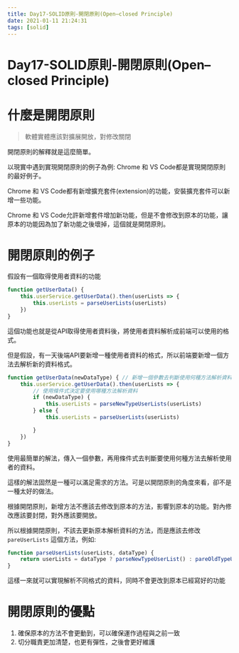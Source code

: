```yaml
---
title: Day17-SOLID原則-開閉原則(Open–closed Principle)
date: 2021-01-11 21:24:31
tags: [solid]
---
```

# Day17-SOLID原則-開閉原則(Open–closed Principle)

# 什麼是開閉原則

> 軟體實體應該對擴展開放，對修改關閉

開閉原則的解釋就是這麼簡單。

以現實中遇到實現開閉原則的例子為例: Chrome 和 VS Code都是實現開閉原則的最好例子。

Chrome 和 VS Code都有新增擴充套件(extension)的功能，安裝擴充套件可以新增一些功能。

Chrome 和 VS Code允許新增套件增加新功能，但是不會修改到原本的功能，讓原本的功能因為加了新功能之後壞掉，這個就是開閉原則。

# 開閉原則的例子

假設有一個取得使用者資料的功能

```jsx
function getUserData() {
    this.userService.getUserData().then(userLists => {
        this.userLists = parseUserLists(userLists)
    })
}
```

這個功能也就是從API取得使用者資料後，將使用者資料解析成前端可以使用的格式。

但是假設，有一天後端API要新增一種使用者資料的格式，所以前端要新增一個方法去解析新的資料格式。

```jsx
function getUserData(newDataType) { // 新增一個參數去判斷使用何種方法解析資料
    this.userService.getUserData().then(userLists => {
        // 使用條件式決定要使用哪種方法解析資料
        if (newDataType) {
            this.userLists = parseNewTypeUserLists(userLists)
        } else {
            this.userLists = parseUserLists(userLists)

        }
    })
}
```

使用最簡單的解法，傳入一個參數，再用條件式去判斷要使用何種方法去解析使用者的資料。

這樣的解法固然是一種可以滿足需求的方法。可是以開閉原則的角度來看，卻不是一種太好的做法。

根據開閉原則，新增方法不應該去修改到原本的方法，影響到原本的功能。對內修改應該要封閉，對外應該要開放。

所以根據開閉原則，不該去更新原本解析資料的方法，而是應該去修改 `pareUserLists` 這個方法，例如:

```jsx
function parseUserLists(userLists, dataType) {
    return userLists = dataType ? parseNewTypeUserList() : pareOldTypeUserList();
}
```

這樣一來就可以實現解析不同格式的資料，同時不會更改到原本已經寫好的功能

# 開閉原則的優點

1. 確保原本的方法不會更動到，可以確保運作過程與之前一致
2. 切分職責更加清楚，也更有彈性，之後會更好維護